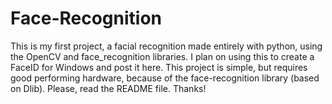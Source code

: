 # Face-Recognition
This is my first project, a facial recognition made entirely with python, using the OpenCV and face_recognition libraries. I plan on using this to create a FaceID for Windows and post it here. This project is simple, but requires good performing hardware, because of the face-recognition library (based on Dlib). Please, read the README file. Thanks!
